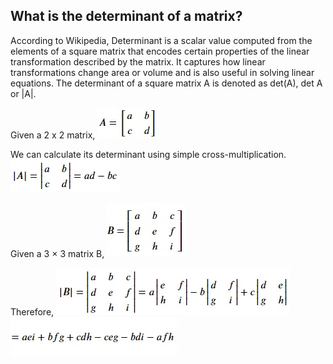 ## What is the determinant of a matrix?
According to Wikipedia, Determinant is a scalar value computed from the elements of a square matrix that encodes certain properties of the linear transformation described by the matrix. It captures how linear transformations change area or volume and is also useful in solving linear equations. The determinant of a square matrix A is denoted as det(A), det A or |A|.

Given a 2 x 2 matrix,
![Determinant 1](./assets/d1.jpg)

We can calculate its determinant using simple cross-multiplication.
![Determinant 2](./assets/d2.jpg)

Given a 3 × 3 matrix B,
![Determinant 3](./assets/d3.jpg)

Therefore,
![Determinant 4](./assets/d4.jpg)
![Determinant 5](./assets/d5.jpg)